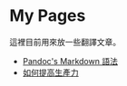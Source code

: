 My Pages
=====

這裡目前用來放一些翻譯文章。

* [Pandoc's Markdown 語法](http://pages.tzengyuxio.me/pandoc/)
* [如何提高生產力](http://pages.tzengyuxio.me/articles/how-to-be-more-productive.html)
